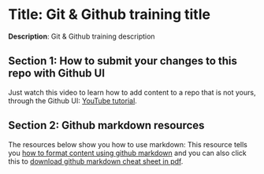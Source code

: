# Title: Git & Github training title
**Description**: Git & Github training description

## Section 1: How to submit your changes to this repo with Github UI
Just watch this video to learn how to add content to a repo that is not yours, through the Github UI: [YouTube tutorial](https://www.youtube.com/watch?v=2X1FjFqIwIY).


## Section 2: Github markdown resources
The resources below show you how to use markdown: This resource tells you [how to format content using github markdown](https://gist.github.com/cuonggt/9b7d08a597b167299f0d) and you can also click this to [download github markdown cheat sheet in pdf](https://ifycode.github.io/git-github-training/markdown-cheatsheet.pdf).
